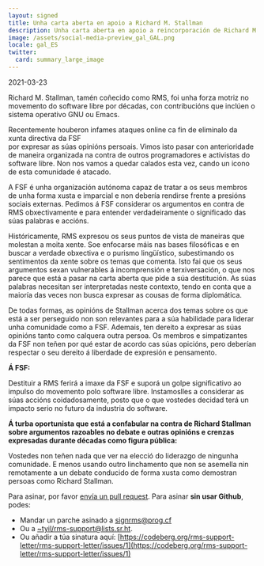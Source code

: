 ```yaml
---
layout: signed
title: Unha carta aberta en apoio a Richard M. Stallman
description: Unha carta aberta en apoio a reincorporación de Richard M. Stallman á Free Software Foundation
image: /assets/social-media-preview_gal_GAL.png
locale: gal_ES
twitter:
  card: summary_large_image
---
```


2021-03-23

Richard M. Stallman, tamén coñecido como RMS,
foi unha forza motriz no movemento do software 
libre por décadas, con contribucións que inclúen
o sistema operativo GNU ou Emacs.

Recentemente houberon infames ataques online
ca fin de eliminalo da xunta directiva da FSF  
por expresar as súas opinións  persoais. Vimos 
isto pasar con anterioridade de maneira organizada
na  contra de outros programadores e activistas do  
software libre. Non nos vamos a quedar calados esta
vez, cando un icono de esta comunidade é atacado.

A FSF é unha organización autónoma capaz de tratar 
a os seus  membros de unha forma xusta e imparcial
e non debería rendirse frente a presións sociais externas.
Pedimos á FSF considerar os argumentos en contra de RMS
obxectivamente e para entender verdadeiramente o significado
das súas palabras e accións. 

Históricamente, RMS expresou os seus puntos de vista de maneiras
que molestan a moita xente. Soe enfocarse máis nas bases filosóficas
e en buscar a verdade obxectiva e o purismo lingüístico, subestimando 
os sentimentos da xente sobre os temas que comenta.
Isto fai que os seus argumentos sexan  vulnerables á incomprensión e terxiversación,
o que nos parece que está a pasar na carta aberta que pide a súa destitución.
As súas palabras necesitan ser interpretadas neste contexto, tendo en conta que a 
maioría das veces non busca expresar as cousas de forma diplomática. 


De todas formas, as opinións de Stallman acerca dos temas sobre os que está a ser
perseguido non son relevantes para a súa habilidade para liderar unha comunidade 
como a FSF. Ademais, ten dereito a expresar as súas opinións tanto como calquera
outra persoa. Os membros e simpatizantes da FSF non teñen por qué estar de acordo
cas súas opicións, pero deberían respectar o seu dereito á liberdade de expresión e
pensamento.


**Á FSF:**

Destituir a RMS ferirá a imaxe da FSF e suporá un golpe significativo
ao impulso do movemento polo software libre. Instamoslles a considerar as 
súas accións coidadosamente, posto que o que vostedes decidad terá un impacto
serio no futuro da industria do software.


**Á turba oportunista que está a confabular na contra de Richard Stallman
sobre argumentos razoables no debate e outras opinións e crenzas expresadas
durante décadas como figura pública:**
    
Vostedes non teñen nada que ver na elecció do liderazgo de ningunha comunidade.
E menos usando outro linchamento que non se asemella nin remotamente a un debate
conducido de forma xusta como demostran persoas como Richard Stallman.

Para asinar, por favor [envía un pull request](https://github.com/rms-support-letter/rms-support-letter.github.io/pulls).
Para asinar **sin usar Github**, podes:
- Mandar un parche asinado a [signrms@prog.cf](mailto:signrms@prog.cf) 
- Ou a  [~tyil/rms-support@lists.sr.ht](mailto:~tyil/rms-support@lists.sr.ht).
- Ou añadir a túa sinatura aquí: [https://codeberg.org/rms-support-letter/rms-support-letter/issues/1](https://codeberg.org/rms-support-letter/rms-support-letter/issues/1)
